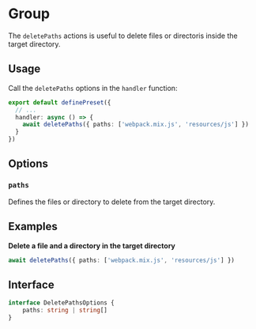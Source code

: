 # Group

The `deletePaths` actions is useful to delete files or directoris inside the target directory.

## Usage

Call the `deletePaths` options in the `handler` function:

```ts
export default definePreset({
  // ...
  handler: async () => {
    await deletePaths({ paths: ['webpack.mix.js', 'resources/js'] })
  }
})
```

## Options

### `paths`

Defines the files or directory to delete from the target directory.

## Examples

**Delete a file and a directory in the target directory**

```ts
await deletePaths({ paths: ['webpack.mix.js', 'resources/js'] })
```

## Interface

```ts
interface DeletePathsOptions {
	paths: string | string[]
}
```
